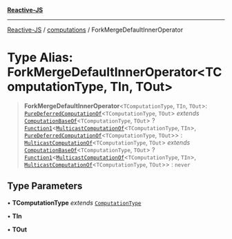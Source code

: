[**Reactive-JS**](../../README.md)

***

[Reactive-JS](../../README.md) / [computations](../README.md) / ForkMergeDefaultInnerOperator

# Type Alias: ForkMergeDefaultInnerOperator\<TComputationType, TIn, TOut\>

> **ForkMergeDefaultInnerOperator**\<`TComputationType`, `TIn`, `TOut`\>: [`PureDeferredComputationOf`](PureDeferredComputationOf.md)\<`TComputationType`, `TOut`\> *extends* [`ComputationBaseOf`](ComputationBaseOf.md)\<`TComputationType`, `TOut`\> ? [`Function1`](../../functions/type-aliases/Function1.md)\<[`MulticastComputationOf`](MulticastComputationOf.md)\<`TComputationType`, `TIn`\>, [`PureDeferredComputationOf`](PureDeferredComputationOf.md)\<`TComputationType`, `TOut`\>\> : [`MulticastComputationOf`](MulticastComputationOf.md)\<`TComputationType`, `TOut`\> *extends* [`ComputationBaseOf`](ComputationBaseOf.md)\<`TComputationType`, `TOut`\> ? [`Function1`](../../functions/type-aliases/Function1.md)\<[`MulticastComputationOf`](MulticastComputationOf.md)\<`TComputationType`, `TIn`\>, [`MulticastComputationOf`](MulticastComputationOf.md)\<`TComputationType`, `TOut`\>\> : `never`

## Type Parameters

• **TComputationType** *extends* [`ComputationType`](ComputationType.md)

• **TIn**

• **TOut**
